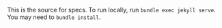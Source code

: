 

This is the source for specs. To run locally, run `bundle exec jekyll serve`. You may need to `bundle install`.